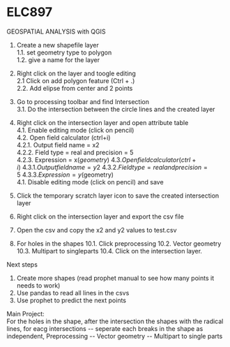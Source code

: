 # ELC897
GEOSPATIAL ANALYSIS with QGIS


1. Create a new shapefile layer\
  1.1. set geometry type to polygon\
  1.2. give a name for the layer
3. Right click on the layer and toogle editing\
   2.1 Click on add polygon feature (Ctrl + .)\
  2.2. Add elipse from center and 2 points
5. Go to processing toolbar and find Intersection\
  3.1. Do the intersection between the circle lines and the created layer
6. Right click on the intersection layer and open attribute table\
  4.1. Enable editing mode (click on pencil)\
  4.2. Open field calculator (ctrl+i)\
    4.2.1. Output field name = x2\
    4.2.2. Field type = real and precision = 5\
    4.2.3. Expression = x($geometry)\
  4.3. Open field calculator (ctrl+i)\
    4.3.1. Output field name = y2\
    4.3.2. Field type = real and precision = 5\
    4.3.3. Expression = y($geometry)\
  4.1. Disable editing mode (click on pencil) and save
7. Click the temporary scratch layer icon to save the created intersection layer
8. Right click on the intersection layer and export the csv file
9. Open the csv and copy the x2 and y2 values to test.csv

10. For holes in the shapes
    10.1. Click preprocessing
    10.2. Vector geometry
    10.3. Multipart to singleparts
    10.4. Click on the intersection layer.

Next steps
1. Create more shapes (read prophet manual to see how many points it
needs to work)
2. Use pandas to read all lines in the csvs
3. Use prophet to predict the next points


Main Project:  
For the holes in the shape, after the intersection the shapes with the radical lines, 
for eacg intersections -- seperate each breaks in the shape as independent,
Preprocessing -- Vector geometry -- Multipart to single parts 
